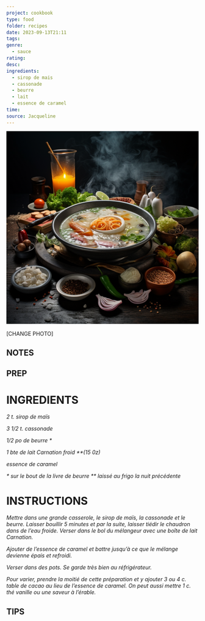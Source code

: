 ```yaml
---
project: cookbook
type: food
folder: recipes
date: 2023-09-13T21:11
tags: 
genre:
  - sauce
rating: 
desc: 
ingredients:
  - sirop de mais
  - cassonade
  - beurre
  - lait
  - essence de caramel
time: 
source: Jacqueline
---
```


![IMAGE](_default.png)


[CHANGE PHOTO]


## NOTES




## PREP


# INGREDIENTS

_2 t. sirop de maïs_

_3 1/2 t. cassonade_

_1/2 po de beurre *_

_1 bte de lait Carnation froid **(15 0z)_

_essence de caramel_

_* sur le bout de la livre de beurre_
_** laissé au frigo la nuit précédente_



# INSTRUCTIONS

_Mettre dans une grande casserole, le sirop de_
_maïs, la cassonade et le beurre. Laisser bouillir_
_5 minutes et par la suite, laisser tiédir le chaudron_
_dans de l’eau froide. Verser dans le bol_
_du mélangeur avec une boîte de lait Carnation._

_Ajouter de l’essence de caramel et battre jusqu’à_
_ce que le mélange devienne épais et_
_refroidi._

_Verser dans des pots. Se garde très_
_bien au réfrigérateur._

_Pour varier, prendre la moitié de cette préparation_
_et y ajouter 3 ou 4 c. table de cacao au_
_lieu de l’essence de caramel. On peut aussi mettre_
_1 c. thé vanille ou une saveur à l’érable._


## TIPS



